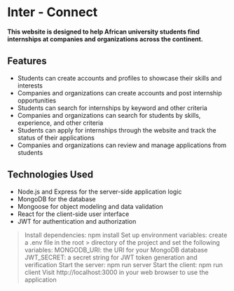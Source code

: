 # Inter - Connect

**This website is designed to help African university students find internships at companies and organizations across the continent.**

## Features
- Students can create accounts and profiles to showcase their skills and interests
- Companies and organizations can create accounts and post internship opportunities
- Students can search for internships by keyword and other criteria
- Companies and organizations can search for students by skills, experience, and other criteria
- Students can apply for internships through the website and track the status of their applications
- Companies and organizations can review and manage applications from students


## Technologies Used
- Node.js and Express for the server-side application logic
- MongoDB for the database
- Mongoose for object modeling and data validation
- React for the client-side user interface
- JWT for authentication and authorization

> Install dependencies: npm install
> Set up environment variables: create a .env file in the root > directory of the project and set the following variables:
> MONGODB_URI: the URI for your MongoDB database
> JWT_SECRET: a secret string for JWT token generation and verification
> Start the server: npm run server
> Start the client: npm run client
> Visit http://localhost:3000 in your web browser to use the application
